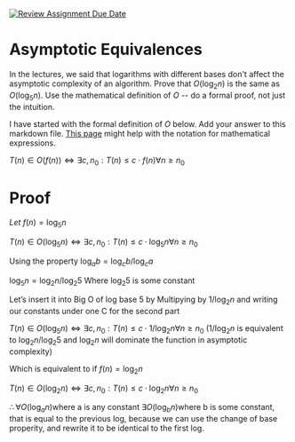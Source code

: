 [![Review Assignment Due Date](https://classroom.github.com/assets/deadline-readme-button-24ddc0f5d75046c5622901739e7c5dd533143b0c8e959d652212380cedb1ea36.svg)](https://classroom.github.com/a/fbkbKZ5N)
# Asymptotic Equivalences

In the lectures, we said that logarithms with different bases don't affect the
asymptotic complexity of an algorithm. Prove that $O(\log_{2} n)$ is the same as
$O(\log_{5} n)$. Use the mathematical definition of $O$ -- do a formal proof,
not just the intuition.

I have started with the formal definition of $O$ below. Add your answer to this
markdown file. [This
page](https://docs.github.com/en/get-started/writing-on-github/working-with-advanced-formatting/writing-mathematical-expressions)
might help with the notation for mathematical expressions.

$T(n) \in O(f(n)) \iff \exists c, n_0: T(n) \leq c \cdot f(n) \forall n \geq n_0$

# Proof

$Let$  $f(n) = \log_{5}n$

$T(n) \in O(\log_{5}n) \iff \exists c, n_0: T(n) \leq c \cdot \log_{5}n \forall n \geq n_0$

$\text{Using the property}$ $\log_{a}b = \log_{c}b / \log_{c}a$

$\log_{5}n = \log_{2}n / \log_{2}5$ $\text{Where}$ $\log_{2}5$ $\text{is some constant}$

$\text{Let's insert it into Big O of log base 5 by Multipying by}$ $1 / \log_{2}n$ $\text{and writing our constants under one C for the second part}$

$T(n) \in O(\log_{5}n) \iff \exists c, n_0: T(n) \leq c \cdot 1/ \log_{2}n \forall n \geq n_0$ ($1/ \log_{2}n$ is equivalent to $\log_{2}n / \log_{2}5$ and $\log_{2}n$ will dominate the function in asymptotic complexity)

$\text{Which is equivalent to if}$ $f(n) = \log_{2}n$

$T(n) \in O(\log_{2}n) \iff \exists c, n_0: T(n) \leq c \cdot \log_{2}n \forall n \geq n_0$

$\therefore \forall O(\log_{a}n) \text{where a is any constant } \exists O(\log_{b}n) \text{where b is some constant, that is equal to the previous log, because we can use the change of base properity, }$
$\text{and rewrite it to be identical to the first log.}$ 


